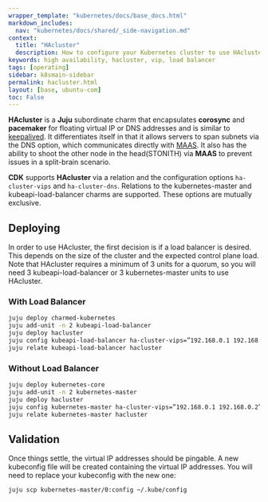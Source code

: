 ```yaml
---
wrapper_template: "kubernetes/docs/base_docs.html"
markdown_includes:
  nav: "kubernetes/docs/shared/_side-navigation.md"
context:
  title: "HAcluster"
  description: How to configure your Kubernetes cluster to use HAcluster.
keywords: high availability, hacluster, vip, load balancer
tags: [operating]
sidebar: k8smain-sidebar
permalink: hacluster.html
layout: [base, ubuntu-com]
toc: False
---
```


**HAcluster** is a **Juju** subordinate charm that encapsulates **corosync** and
**pacemaker** for floating virtual IP or DNS addresses and is similar to
[keepalived][keepalived]. It differentiates itself in that it allows servers to span subnets
via the DNS option, which communicates directly with [MAAS][maas]. It also has the
ability to shoot the other node in the head(STONITH) via **MAAS** to prevent issues in
a split-brain scenario.

**CDK** supports **HAcluster** via a relation and the configuration options
`ha-cluster-vips` and `ha-cluster-dns`. Relations to the kubernetes-master and
kubeapi-load-balancer charms are supported. These options are mutually exclusive.

## Deploying
In order to use HAcluster, the first decision is if a load balancer is desired. This depends
on the size of the cluster and the expected control plane load. Note that HAcluster
requires a minimum of 3 units for a quorum, so you will need 3 kubeapi-load-balancer or 3 kubernetes-master units to use HAcluster.

### With Load Balancer

```bash
juju deploy charmed-kubernetes
juju add-unit -n 2 kubeapi-load-balancer
juju deploy hacluster
juju config kubeapi-load-balancer ha-cluster-vips=”192.168.0.1 192.168.0.2”
juju relate kubeapi-load-balancer hacluster
```

### Without Load Balancer

```bash
juju deploy kubernetes-core
juju add-unit -n 2 kubernetes-master
juju deploy hacluster
juju config kubernetes-master ha-cluster-vips=”192.168.0.1 192.168.0.2”
juju relate kubernetes-master hacluster
```

## Validation

Once things settle, the virtual IP addresses should be pingable. A new kubeconfig file will be created containing the virtual IP addresses. You will need to replace your kubeconfig with the new one:

```bash
juju scp kubernetes-master/0:config ~/.kube/config
```

<!-- LINKS -->

[keepalived]: /kubernetes/docs/keepalived
[maas]: https://maas.io
